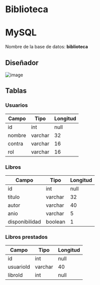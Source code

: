 # Biblioteca

# MySQL
Nombre de la base de datos: **biblioteca**
## Diseñador
![image](https://github.com/Exaedro/biblioteca-app/assets/77593869/1bdb7e3f-9399-4d6f-98b2-de23e4f22f42)

## Tablas
### Usuarios
| Campo          | Tipo     | Longitud |
| -------------- | -------- | -------- |
| id             | int      | null     |
| nombre         | varchar  | 32       |
| contra         | varchar  | 16       |
| rol            | varchar  | 16       |
### Libros
| Campo          | Tipo     | Longitud |
| -------------- | -------- | -------- |
| id             | int      | null     | 
| titulo         | varchar  | 32       | 
| autor          | varchar  | 40       | 
| anio           | varchar  | 5        | 
| disponibilidad | boolean  | 1        |
### Libros prestados
| Campo          | Tipo     | Longitud |
| -------------- | -------- | -------- |
| id             | int      | null     | 
| usuarioId      | varchar  | 40       | 
| libroId        | int      | null     | 
